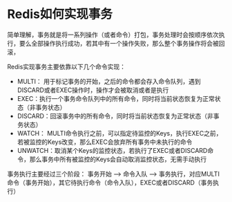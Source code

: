 # Redis如何实现事务

简单理解，事务就是将一系列操作（或者命令）打包，事务处理时会按顺序依次执行，要么全部操作执行成功，若其中有一个操作失败，那么整个事务操作将会被回滚，

Redis实现事务主要依靠以下几个命令实现：
- MULTI： 用于标记事务的开始，之后的命令都会存入命令队列，遇到DISCARD或者EXEC操作时，操作才会被取消或者是执行
- EXEC：执行一个事务命令队列中的所有命令，同时将当前状态恢复为正常状态（非事务状态）
- DISCARD：回滚事务中的所有命令，同时将当前状态恢复为正常状态（非事务状态）
- WATCH： MULTI命令执行之前，可以指定待监控的Keys，执行EXEC之前，若被监控的Keys改变，那么EXEC会放弃所有事务中未执行的命令
- UNWATCH：取消某个Keys的监控状态，若执行了EXEC或者DISCARD命令，那么事务中所有被监控的Keys会自动取消监控状态，无需手动执行

事务执行主要经过三个阶段：
事务开始 --> 命令入队 --> 事务执行，对应MULTI命令（事务开始），其它待执行命令（命令入队），EXEC或者DISCARD（事务执行）
